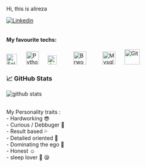 Hi, this is alireza

[![Linkedin](https://img.shields.io/badge/LinkedIn-0077B5?style=for-the-badge&logo=linkedin&logoColor=white)](https://www.linkedin.com/in/alireza-alizade-2b309424b/)
<br>
<br>
<br>
<b>My favourite techs: </b>
<br>
<br>
<img alt="Solidity" title="Solidity" src="https://upload.wikimedia.org/wikipedia/commons/9/98/Solidity_logo.svg" height="28">
&nbsp;&nbsp;&nbsp;&nbsp;
<img alt="Python" title="python" src="https://upload.wikimedia.org/wikipedia/commons/thumb/0/0a/Python.svg/180px-Python.svg.png" height="34">
&nbsp;&nbsp;&nbsp;&nbsp;
<img alt="JavaScript" title="JavaScript" src="https://user-images.githubusercontent.com/1680157/87443764-4af82c80-c5cc-11ea-82c2-c368ee12cf6d.png" height="24">
&nbsp;&nbsp;&nbsp;&nbsp;
<img style="display: none" alt="Hardhat" title="Hardhat" src="https://c.gitcoin.co/grants/32b6fabb70180e949a0490be4d9f1a2d/Hardhat-color-logotype-vertical.svg" height="34">
&nbsp;&nbsp;&nbsp;&nbsp;
<img alt="Brwonie" title="Brwonie" src="https://avatars.githubusercontent.com/u/55654090?s=200&v=4" height="34">
&nbsp;&nbsp;&nbsp;&nbsp;
<img style="display: none" alt="Django" title="Django" src="https://avatars.githubusercontent.com/u/27804?s=200&v=4" height="34">
&nbsp;&nbsp;&nbsp;&nbsp;
<img alt="Mysql" title="Mysql" src="https://www.developer.com/wp-content/uploads/2021/10/MySQL-Database-Tutorials.png" height="34">
&nbsp;&nbsp;&nbsp;&nbsp;
<img alt="Git" title="Git" src="https://www.vectorlogo.zone/logos/git-scm/git-scm-icon.svg" height="40">
&nbsp;&nbsp;&nbsp;&nbsp;
<br>
### &#x1f4c8; GitHub Stats
![github stats](https://github-readme-stats.vercel.app/api?username=AlizadeAlireza&show_icons=true&theme=radical)


<br>
My Personality traits :
<br>- Hardworking 😎
<br>- Curious / Debbuger 🐛
<br>- Result based 💦
<br>- Detailed oriented 🤔
<br>- Dominating the ego 🤗
<br>- Honest ☺️
<br>- sleep lover 🛌 😪
